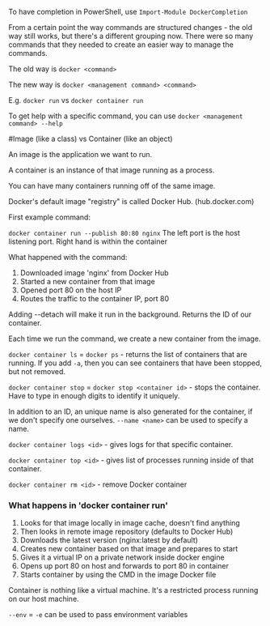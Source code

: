 To have completion in PowerShell, use `Import-Module DockerCompletion`

From a certain point the way commands are structured changes - 
the old way still works, but there's a different grouping now. There were so many commands
that they needed to create an easier way to manage the commands.

The old way is `docker <command>`

The new way is `docker <management command> <command>`

E.g. `docker run` vs `docker container run`

To get help with a specific command, you can use `docker <management command> --help`

#Image (like a class) vs Container (like an object)

An image is the application we want to run. 

A container is an instance of that image running as a process.

You can have many containers running off of the same image.

Docker's default image "registry" is called Docker Hub. (hub.docker.com)

First example command:

`docker container run --publish 80:80 nginx` The left port is the host listening port. 
Right hand is within the container

What happened with the command:

1) Downloaded image 'nginx' from Docker Hub
2) Started a new container from that image
3) Opened port 80 on the host IP
4) Routes the traffic to the container IP, port 80

Adding --detach will make it run in the background. Returns the ID of our container.

Each time we run the command, we create a new container from the image.

`docker container ls` = `docker ps` - returns the list of containers that are running.
If you add `-a`, then you can see containers that have been stopped, but not removed.

`docker container stop` = `docker stop <container id>` - stops the container. Have to type in enough digits to identify it uniquely.

In addition to an ID, an unique name is also generated for the container, if we don't specify one ourselves.
`--name <name>` can be used to specify a name. 

`docker container logs <id>` - gives logs for that specific container.

`docker container top <id>` - gives list of processes running inside of that container.

`docker container rm <id>` - remove Docker container

### What happens in 'docker container run'
1) Looks for that image locally in image cache, doesn't find anything
2) Then looks in remote image repository (defaults to Docker Hub)
3) Downloads the latest version (nginx:latest by default)
4) Creates new container based on that image and prepares to start
5) Gives it a virtual IP on a private network inside docker engine 
6) Opens up port 80 on host and forwards to port 80 in container
7) Starts container by using the CMD in the image Docker file

Container is nothing like a virtual machine. It's a restricted process running on our host machine.

`--env` = `-e` can be used to pass environment variables